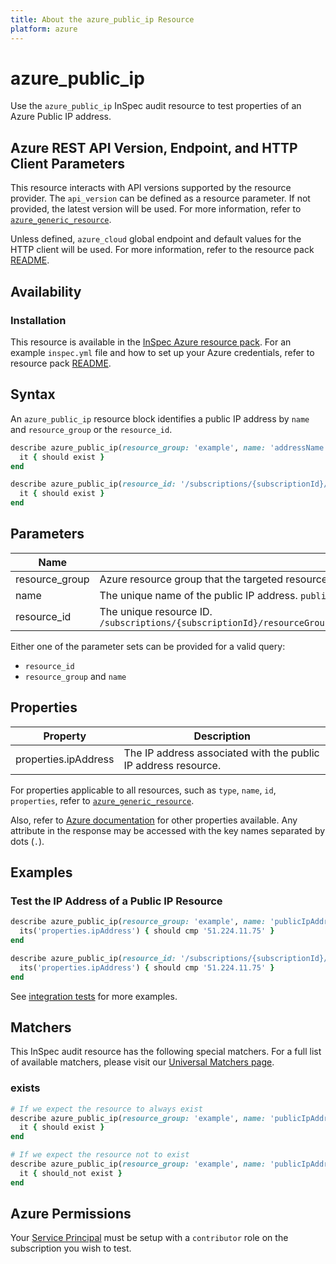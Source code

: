 ```yaml
---
title: About the azure_public_ip Resource
platform: azure
---
```


# azure_public_ip

Use the `azure_public_ip` InSpec audit resource to test properties of an Azure Public IP address.

## Azure REST API Version, Endpoint, and HTTP Client Parameters

This resource interacts with API versions supported by the resource provider.
The `api_version` can be defined as a resource parameter.
If not provided, the latest version will be used.
For more information, refer to [`azure_generic_resource`](azure_generic_resource.md).

Unless defined, `azure_cloud` global endpoint and default values for the HTTP client will be used.
For more information, refer to the resource pack [README](../../README.md).

## Availability

### Installation

This resource is available in the [InSpec Azure resource pack](https://github.com/inspec/inspec-azure). 
For an example `inspec.yml` file and how to set up your Azure credentials, refer to resource pack [README](../../README.md#Service-Principal).

## Syntax

An `azure_public_ip` resource block identifies a public IP address by `name` and `resource_group` or the `resource_id`.
```ruby
describe azure_public_ip(resource_group: 'example', name: 'addressName') do
  it { should exist }
end
```
```ruby
describe azure_public_ip(resource_id: '/subscriptions/{subscriptionId}/resourceGroups/{resourceGroupName}/providers/Microsoft.Network/publicIPAddresses/{publicIpAddressName}') do
  it { should exist }
end
```
## Parameters

| Name                           | Description                                                                       |
|--------------------------------|-----------------------------------------------------------------------------------|
| resource_group                 | Azure resource group that the targeted resource resides in. `resourceGroupName`   |
| name                           | The unique name of the public IP address. `publicIpAddressName`                   |
| resource_id                    | The unique resource ID. `/subscriptions/{subscriptionId}/resourceGroups/{resourceGroupName}/providers/Microsoft.Network/publicIPAddresses/{publicIpAddressName}` |

Either one of the parameter sets can be provided for a valid query:
- `resource_id`
- `resource_group` and `name`

## Properties

| Property                          | Description |
|-----------------------------------|-------------|
| properties.ipAddress              | The IP address associated with the public IP address resource. |

For properties applicable to all resources, such as `type`, `name`, `id`, `properties`, refer to [`azure_generic_resource`](azure_generic_resource.md#properties).

Also, refer to [Azure documentation](https://docs.microsoft.com/en-us/rest/api/virtualnetwork/publicipaddresses/get#publicipaddress) for other properties available. 
Any attribute in the response may be accessed with the key names separated by dots (`.`).

## Examples

### Test the IP Address of a Public IP Resource
```ruby
describe azure_public_ip(resource_group: 'example', name: 'publicIpAddressName') do
  its('properties.ipAddress') { should cmp '51.224.11.75' }
end
``` 
```ruby
describe azure_public_ip(resource_id: '/subscriptions/{subscriptionId}/resourceGroups/{resourceGroupName}/providers/Microsoft.Network/publicIPAddresses/{publicIpAddressName}') do
  its('properties.ipAddress') { should cmp '51.224.11.75' }
end
``` 
See [integration tests](../../test/integration/verify/controls/azure_public_ip.rb) for more examples.

## Matchers

This InSpec audit resource has the following special matchers. For a full list of available matchers, please visit our [Universal Matchers page](https://docs.chef.io/inspec/matchers/).

### exists
```ruby
# If we expect the resource to always exist
describe azure_public_ip(resource_group: 'example', name: 'publicIpAddressName') do
  it { should exist }
end

# If we expect the resource not to exist
describe azure_public_ip(resource_group: 'example', name: 'publicIpAddressName') do
  it { should_not exist }
end
```
## Azure Permissions

Your [Service Principal](https://docs.microsoft.com/en-us/azure/azure-resource-manager/resource-group-create-service-principal-portal) must be setup with a `contributor` role on the subscription you wish to test.
